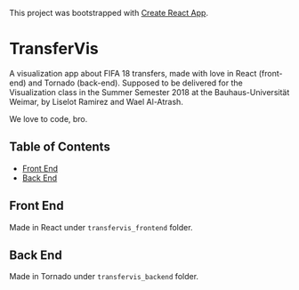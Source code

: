 This project was bootstrapped with [Create React App](https://github.com/facebookincubator/create-react-app).

# TransferVis
A visualization app about FIFA 18 transfers, made with love in React (front-end) and Tornado (back-end).
Supposed to be delivered for the Visualization class in the Summer Semester 2018 at the Bauhaus-Universität Weimar, by Liselot Ramirez and Wael Al-Atrash.

We love to code, bro.

## Table of Contents

- [Front End](#front-end)
- [Back End](#back-end)

## Front End
Made in React under `transfervis_frontend` folder.

## Back End
Made in Tornado under `transfervis_backend` folder.